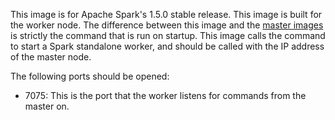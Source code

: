 This image is for Apache Spark's 1.5.0 stable release. This image is built for
the worker node. The difference between this image and the [master
images](../apache-spark-master/README.md) is strictly the command that is run
on startup. This image calls the command to start a Spark standalone worker,
and should be called with the IP address of the master node.

The following ports should be opened:

* 7075: This is the port that the worker listens for commands from the master on.
